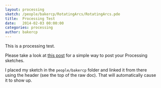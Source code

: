 ```yaml
---
layout: processing
sketch: /people/bakercp/RotatingArcs/RotatingArcs.pde
title:  Processing Test
date:   2014-02-03 00:00:00
categories: processing
author: bakercp
---
```



This is a processing test.

Please take a look at [this post](https://raw.github.com/SAIC/TheArtOfDataVisualization/gh-pages/_posts/2014-03-04-processing_test.md) for a simple way to post your Processing sketches.

I placed my sketch in the `people/bakercp` folder and linked it from there using the header (see the top of the raw doc).  That will automatically cause it to show up. 
